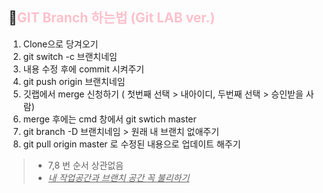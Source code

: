 ## 🔗<span style="color:pink">GIT Branch 하는법 (Git LAB ver.)</span>

1. Clone으로 당겨오기
2. git switch -c 브랜치네임
3. 내용 수정 후에 commit 시켜주기
4. git push origin 브랜치네임
5. 깃랩에서 merge 신청하기 ( 첫번째 선택 > 내아이디, 두번째 선택 > 승인받을 사람)
6. merge 후에는 cmd 창에서 git swtich master
7. git branch -D 브랜치네임 > 원래 내 브랜치 없애주기
8. git pull origin master 로 수정된 내용으로 업데이트 해주기

> - 7,8 번 순서 상관없음
> - <u>*내 작업공간과 브랜치 공간 꼭 불리하기*</u>